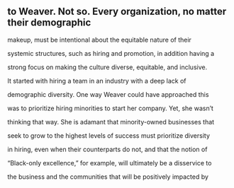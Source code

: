 ## to Weaver. Not so. Every organization, no matter their demographic

makeup, must be intentional about the equitable nature of their

systemic structures, such as hiring and promotion, in addition having a

strong focus on making the culture diverse, equitable, and inclusive.

It started with hiring a team in an industry with a deep lack of

demographic diversity. One way Weaver could have approached this

was to prioritize hiring minorities to start her company. Yet, she wasn’t

thinking that way. She is adamant that minority-owned businesses that

seek to grow to the highest levels of success must prioritize diversity

in hiring, even when their counterparts do not, and that the notion of

“Black-only excellence,” for example, will ultimately be a disservice to

the business and the communities that will be positively impacted by